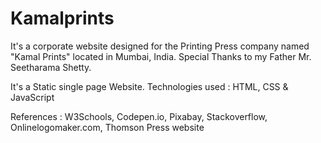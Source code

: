 # Kamalprints

It's a corporate website designed for the Printing Press company named "Kamal Prints" located in Mumbai, India.
Special Thanks to my Father Mr. Seetharama Shetty. 

It's a Static single page Website.
Technologies used : HTML, CSS & JavaScript

References : W3Schools, Codepen.io, Pixabay, Stackoverflow, Onlinelogomaker.com, Thomson Press website
